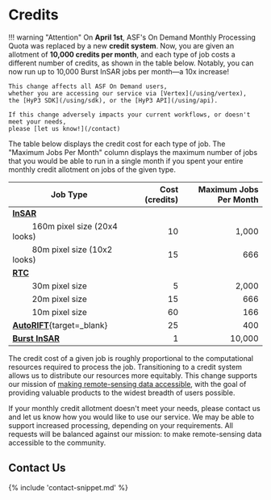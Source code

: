 # Credits

!!! warning "Attention"
    On **April 1st**, ASF's On Demand Monthly Processing Quota
    was replaced by a new **credit system**.
    Now, you are given an allotment of **10,000 credits per month**,
    and each type of job costs a different number of credits,
    as shown in the table below.
    Notably, you can now run up to 10,000 Burst InSAR jobs per month—a 10x increase!

    This change affects all ASF On Demand users,
    whether you are accessing our service via [Vertex](/using/vertex),
    the [HyP3 SDK](/using/sdk), or the [HyP3 API](/using/api).

    If this change adversely impacts your current workflows, or doesn't meet your needs,
    please [let us know!](/contact)

The table below displays the credit cost for each type of job.
The "Maximum Jobs Per Month" column displays the maximum number of jobs that you would be able to run
in a single month if you spent your entire monthly credit allotment on jobs of the given type.

| Job Type                                                                      |  Cost (credits) | Maximum Jobs Per Month |
|-------------------------------------------------------------------------------|----------------:|-----------------------:|
| [**InSAR**](/guides/insar_product_guide/)                                     |                 |                        |
| &nbsp;&nbsp;&nbsp;&nbsp;&nbsp;&nbsp;&nbsp;&nbsp; 160m pixel size (20x4 looks) |              10 |                  1,000 |
| &nbsp;&nbsp;&nbsp;&nbsp;&nbsp;&nbsp;&nbsp;&nbsp; 80m pixel size (10x2 looks)  |              15 |                    666 |
| [**RTC**](/guides/rtc_product_guide/)                                         |                 |                        |
| &nbsp;&nbsp;&nbsp;&nbsp;&nbsp;&nbsp;&nbsp;&nbsp; 30m pixel size               |               5 |                  2,000 |
| &nbsp;&nbsp;&nbsp;&nbsp;&nbsp;&nbsp;&nbsp;&nbsp; 20m pixel size               |              15 |                    666 |
| &nbsp;&nbsp;&nbsp;&nbsp;&nbsp;&nbsp;&nbsp;&nbsp; 10m pixel size               |              60 |                    166 |
| [**AutoRIFT**](https://its-live.jpl.nasa.gov/){target=_blank}                 |              25 |                    400 |
| [**Burst InSAR**](/guides/burst_insar_product_guide/)                         |               1 |                 10,000 |

The credit cost of a given job is roughly proportional to the computational resources required to process the job.
Transitioning to a credit system allows us to distribute our resources more equitably.
This change supports our mission of [making remote-sensing data accessible](https://asf.alaska.edu/about-asf/),
with the goal of providing valuable products to the widest breadth of users possible.

If your monthly credit allotment doesn't meet your needs,
please contact us and let us know how you would like to use our service.
We may be able to support increased processing, depending on your requirements.
All requests will be balanced against our mission: to make remote-sensing data accessible to the community.

## Contact Us

{% include 'contact-snippet.md' %}
